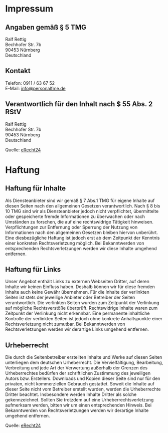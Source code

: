 # Impressum

## Angaben gemäß § 5 TMG

Ralf Rettig  
Bechhofer Str. 7b  
90453 Nürnberg  
Deutschland

## Kontakt

Telefon: 0911 / 63 67 52  
E-Mail: info@personalfme.de

## Verantwortlich für den Inhalt nach $ 55 Abs. 2 RStV

Ralf Rettig  
Bechhofer Str. 7b  
90453 Nürnberg  
Deutschland  

Quelle: [eRecht24](http://www.e-recht24.de/muster-disclaimer.html)

# Haftung

## Haftung für Inhalte

Als Diensteanbieter sind wir gemäß § 7 Abs.1 TMG für
eigene Inhalte auf diesen Seiten nach den allgemeinen Gesetzen verantwortlich. 
Nach § 8 bis 10 TMG sind wir als Diensteanbieter jedoch nicht
verpflichtet, übermittelte oder gespeicherte fremde Informationen zu 
überwachen oder nach Umständen zu forschen, die auf eine rechtswidrige 
Tätigkeit hinweisen. Verpflichtungen zur Entfernung oder Sperrung der 
Nutzung von Informationen nach den allgemeinen Gesetzen bleiben hiervon 
unberührt. Eine diesbezügliche Haftung ist jedoch erst ab dem 
Zeitpunkt der Kenntnis einer konkreten Rechtsverletzung möglich. Bei 
Bekanntwerden von entsprechenden Rechtsverletzungen werden wir diese Inhalte 
umgehend entfernen.


## Haftung für Links

Unser Angebot enthält Links zu externen Webseiten Dritter, auf deren 
Inhalte wir keinen Einfluss haben. Deshalb können wir für diese 
fremden Inhalte auch keine Gewähr übernehmen. Für die Inhalte 
der verlinkten Seiten ist stets der jeweilige Anbieter oder Betreiber der 
Seiten verantwortlich. Die verlinkten Seiten wurden zum Zeitpunkt der Verlinkung 
auf mögliche Rechtsverstöße überprüft. Rechtswidrige 
Inhalte waren zum Zeitpunkt der Verlinkung nicht erkennbar. Eine permanente 
inhaltliche Kontrolle der verlinkten Seiten ist jedoch ohne konkrete Anhaltspunkte 
einer Rechtsverletzung nicht zumutbar. Bei Bekanntwerden von Rechtsverletzungen 
werden wir derartige Links umgehend entfernen.


## Urheberrecht
Die durch die Seitenbetreiber erstellten Inhalte und Werke auf diesen Seiten 
unterliegen dem deutschen Urheberrecht. Die Vervielfältigung, Bearbeitung, Verbreitung und 
jede Art der Verwertung außerhalb der Grenzen des Urheberrechtes bedürfen 
der schriftlichen Zustimmung des jeweiligen Autors bzw. Erstellers. Downloads 
und Kopien dieser Seite sind nur für den privaten, nicht kommerziellen 
Gebrauch gestattet. Soweit die Inhalte auf dieser Seite nicht vom Betreiber erstellt wurden, 
werden die Urheberrechte Dritter beachtet. Insbesondere werden Inhalte Dritter als solche 
gekennzeichnet. Sollten Sie trotzdem auf eine Urheberrechtsverletzung aufmerksam werden, 
bitten wir um einen entsprechenden Hinweis. Bei Bekanntwerden von Rechtsverletzungen 
werden wir derartige Inhalte umgehend entfernen.

Quelle: [eRecht24](http://www.e-recht24.de/muster-disclaimer.html)
